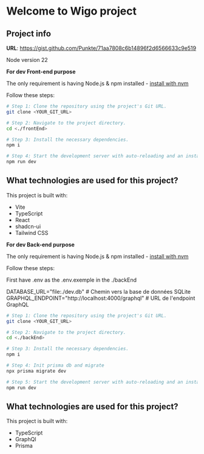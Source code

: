 # Welcome to Wigo project

## Project info

**URL**: https://gist.github.com/Punkte/71aa7808c6b14896f2d6566633c9e519

Node version 22

**For dev Front-end purpose**

The only requirement is having Node.js & npm installed - [install with nvm](https://github.com/nvm-sh/nvm#installing-and-updating)

Follow these steps:

```sh
# Step 1: Clone the repository using the project's Git URL.
git clone <YOUR_GIT_URL>

# Step 2: Navigate to the project directory.
cd <./frontEnd>

# Step 3: Install the necessary dependencies.
npm i

# Step 4: Start the development server with auto-reloading and an instant preview.
npm run dev
```

## What technologies are used for this project?

This project is built with:

- Vite
- TypeScript
- React
- shadcn-ui
- Tailwind CSS

**For dev Back-end purpose**

The only requirement is having Node.js & npm installed - [install with nvm](https://github.com/nvm-sh/nvm#installing-and-updating)

Follow these steps:

First have .env as the .env.exemple in the ./backEnd

DATABASE_URL="file:./dev.db" # Chemin vers la base de données SQLite  
GRAPHQL_ENDPOINT="http://localhost:4000/graphql" # URL de l'endpoint GraphQL

```sh
# Step 1: Clone the repository using the project's Git URL.
git clone <YOUR_GIT_URL>

# Step 2: Navigate to the project directory.
cd <./backEnd>

# Step 3: Install the necessary dependencies.
npm i

# Step 4: Init prisma db and migrate
npx prisma migrate dev

# Step 5: Start the development server with auto-reloading and an instant preview.
npm run dev
```

## What technologies are used for this project?

This project is built with:

- TypeScript
- GraphQl
- Prisma
